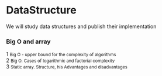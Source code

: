 # DataStructure
We will study data structures and publish their implementation
### Big O and array 
1 <small>Big O - upper bound for the complexity of algorithms</small><br>
2 <small>Big O. Cases of logarithmic and factorial complexity</small><br>
3 <small>Static array. Structure, his Advantages and disadvantages</small>
